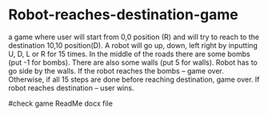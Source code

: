 # Robot-reaches-destination-game
a game where user will start from 0,0 position (R) and will try to reach to the destination 10,10 position(D). A robot will go up, down, left right by inputting U, D, L or R for 15 times. In the middle of the roads there are some bombs  (put -1 for bombs).  There are also some walls (put 5 for walls). Robot has to go side by the walls. If the robot reaches the bombs – game over. Otherwise, if all 15 steps are done before reaching destination, game over. If robot reaches destination – user wins. 

#check game ReadMe docx file


